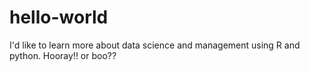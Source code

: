 # hello-world

I'd like to learn more about data science and management using R and python. Hooray!! or boo??
